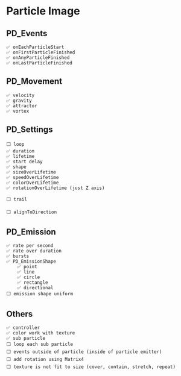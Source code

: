 # Particle Image

## PD_Events

    ✅ onEachParticleStart
    ✅ onFirstParticleFinished
    ✅ onAnyParticleFinished
    ✅ onLastParticleFinished

## PD_Movement

    ✅ velocity
    ✅ gravity
    ✅ attractor
    ✅ vortex

## PD_Settings

    ⬜ loop
    ✅ duration
    ✅ lifetime
    ✅ start delay
    ✅ shape
    ✅ sizeOverLifetime
    ✅ speedOverLifetime
    ✅ colorOverLifetime
    ✅ rotationOverLifetime (just Z axis)

    ⬜ trail

    ⬜ alignToDirection

## PD_Emission

    ✅ rate per second
    ✅ rate over duration
    ✅ bursts
    ✅ PD_EmissionShape
        ✅ point
        ✅ line
        ✅ circle
        ✅ rectangle
        ✅ directional
    ⬜ emission shape uniform

## Others

    ✅ controller
    ✅ color work with texture
    ✅ sub particle
    ⬜ loop each sub particle
    ⬜ events outside of particle (inside of particle emitter)
    ⬜ add rotation using Matrix4
    ⬜ texture is not fit to size (cover, contain, stretch, repeat)